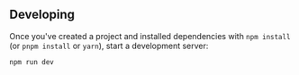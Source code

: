 ## Developing

Once you've created a project and installed dependencies with `npm install` (or `pnpm install` or `yarn`), start a development server:

```bash
npm run dev
```
